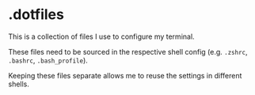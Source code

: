 # .dotfiles

This is a collection of files I use to configure my terminal.

These files need to be sourced in the respective shell config (e.g. `.zshrc`, `.bashrc`, `.bash_profile`).

Keeping these files separate allows me to reuse the settings in different shells.
